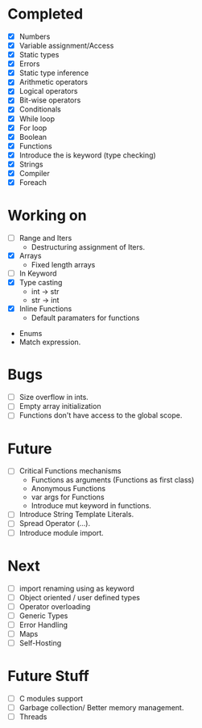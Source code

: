 # Completed
- [x] Numbers
- [x] Variable assignment/Access 
- [x] Static types
- [x] Errors
- [x] Static type inference
- [x] Arithmetic operators
- [x] Logical operators
- [x] Bit-wise operators
- [x] Conditionals
- [x] While loop
- [x] For loop
- [x] Boolean
- [x] Functions
- [x] Introduce the is keyword (type checking)
- [x] Strings
- [x] Compiler
- [x] Foreach

# Working on
- [ ] Range and Iters
  - Destructuring assignment of Iters.
- [x] Arrays
  - Fixed length arrays
- [ ] In Keyword
- [x] Type casting
  - int -> str
  - str -> int
- [x] Inline Functions
  - Default paramaters for functions
- Enums
- Match expression.
  
# Bugs
- [ ] Size overflow in ints.
- [ ] Empty array initialization
- [ ] Functions don't have access to the global scope.
  
# Future 
- [ ] Critical Functions mechanisms
  - Functions as arguments (Functions as first class)
  - Anonymous Functions
  - var args for Functions
  - Introduce mut keyword in functions.
- [ ] Introduce String Template Literals.
- [ ] Spread Operator (...).
- [ ] Introduce module import. 

# Next
- [ ] import renaming using as keyword
- [ ] Object oriented / user defined types
- [ ] Operator overloading
- [ ] Generic Types
- [ ] Error Handling
- [ ] Maps
- [ ] Self-Hosting

# Future Stuff
- [ ] C modules support
- [ ] Garbage collection/ Better memory management.
- [ ] Threads